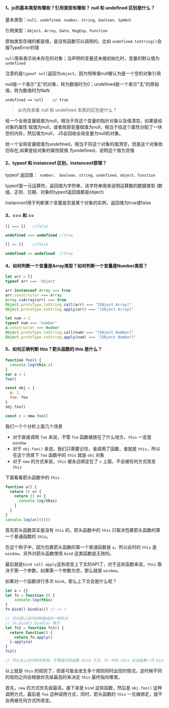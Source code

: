 #### 1、js的基本类型有哪些？引用类型有哪些？ null 和 undefined 区别是什么？

基本类型：`null、undefined、number、string、boolean、Symbol`

引用类型：`Object、Array、Date、RegExp、Function`

原始类型存储的都是值，是没有函数可以调用的，比如 `undefined.toString()`会报TypeError的错



`null`用来表示尚未存在的对象；当声明的变量还未被初始化时，变量的默认值为`undefined`

注意的是`typeof null`返回为`object`，因为特殊值null被认为是一个空的对象引用

null是一个表示"无"的对象，转为数值时为0；undefined是一个表示"无"的原始值，转为数值时为NaN

`undefined == null    // true`



> 从内存来看 null 和 undefined 本质的区别是什么？

给一个全局变量赋值为null，相当于将这个变量的指针对象以及值清空，如果是给对象的属性 赋值为null，或者局部变量赋值为null，相当于给这个属性分配了一块空的内存，然后值为null， JS会回收全局变量为null的对象。

给一个全局变量赋值为undefined，相当于将这个对象的值清空，但是这个对象依旧存在,如果是给对象的属性赋值 为undefined，说明这个值为空值



#### 2、typeof 和 instanceof 区别，instanceof原理？

typeof 返回值：` number、 boolean、string、undefined、object、function`

typeof是一元运算符，返回值为字符串，该字符串用来说明运算数的数据类型 (数组、正则、日期、对象的typeof返回值都是object)

instanceof用于判断某个变量是否是某个对象的实例，返回值为true或false



#### 3、=== 和 ==

```javascript
[] === []   //false

undefined === undefined //true

[] == []    //false

undefined == undefined  //true
```



#### 4、如何判断一个变量是Array类型？如何判断一个变量是Number类型？

```javascript
let arr = []
typeof arr === 'object'

arr instanceof Array === true
arr.constructor === Array
Array.isArray(arr) === true
Object.protoType.toString.call(arr) === "[Object Array]"
Object.protoType.toString.apply(arr) === "[Object Array]"

let num = 1
typeof num === 'number'
a.constructor === Number
Object.protoType.toString.call(num) === "[Object Number]"
Object.protoType.toString.apply(num) === "[Object Number]"

```



#### 5、如何正确判断 this？箭头函数的 this 是什么？

```javascript
function foo() {
  console.log(this.a)
}
var a = 1
foo()

const obj = {
  a: 2,
  foo: foo
}
obj.foo()

const c = new foo()
```

我们一个个分析上面几个场景

- 对于直接调用 `foo` 来说，不管 `foo` 函数被放在了什么地方，`this` 一定是 `window`
- 对于 `obj.foo()` 来说，我们只需要记住，谁调用了函数，谁就是 `this`，所以在这个场景下 `foo` 函数中的 `this` 就是 `obj` 对象
- 对于 `new` 的方式来说，`this` 被永远绑定在了 `c` 上面，不会被任何方式改变 `this`



下面看看箭头函数中的 `this`

```javascript
function a() {
  return () => {
    return () => {
      console.log(this)
    }
  }
}
console.log(a()()())
```

首先箭头函数其实是没有 `this` 的，箭头函数中的 `this` 只取决包裹箭头函数的第一个普通函数的 `this`。

在这个例子中，因为包裹箭头函数的第一个普通函数是 `a`，所以此时的 `this` 是 `window`。另外对箭头函数使用 `bind` 这类函数是无效的。



最后就是`bind call apply`这些改变上下文的API了，对于这些函数来说，`this` 取决于第一个参数，如果第一个参数为空，那么就是 `window`。



如果对一个函数进行多次 `bind`，那么上下文会是什么呢？

```javascript
let a = {}
let fn = function () { 
	console.log(this) 
}
fn.bind().bind(a)() // => ?

// 可以把上述代码转换成另一种形式
// fn.bind().bind(a) 等于
let fn2 = function fn1() {
  return function() {
    return fn.apply()
  }.apply(a)
}
fn2()

// 可以从上述代码中发现，不管我们给函数 bind 几次，fn 中的 this 永远由第一次 bind 决定，所以结果永远是 window。
```



以上就是 `this` 的规则了，但是可能会发生多个规则同时出现的情况，这时候不同的规则之间会根据优先级最高的来决定 `this` 最终指向哪里。

首先，`new` 的方式优先级最高，接下来是 `bind` 这些函数，然后是 `obj.foo()` 这种调用方式，最后是 `foo` 这种调用方式，同时，箭头函数的 `this` 一旦被绑定，就不会再被任何方式所改变。












